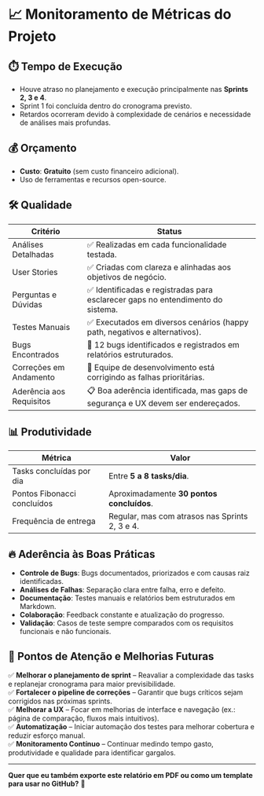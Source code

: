 # 📈 Monitoramento de Métricas do Projeto

## ⏱️ Tempo de Execução

- Houve atraso no planejamento e execução principalmente nas **Sprints 2, 3 e 4**.
- Sprint 1 foi concluída dentro do cronograma previsto.
- Retardos ocorreram devido à complexidade de cenários e necessidade de análises mais profundas.

## 💰 Orçamento

- **Custo**: **Gratuito** (sem custo financeiro adicional).
- Uso de ferramentas e recursos open-source.

## 🛠️ Qualidade

| Critério                     | Status                                                                              |
|------------------------------|-------------------------------------------------------------------------------------|
| Análises Detalhadas          | ✅ Realizadas em cada funcionalidade testada.                                        |
| User Stories                 | ✅ Criadas com clareza e alinhadas aos objetivos de negócio.                          |
| Perguntas e Dúvidas          | ✅ Identificadas e registradas para esclarecer gaps no entendimento do sistema.      |
| Testes Manuais               | ✅ Executados em diversos cenários (happy path, negativos e alternativos).           |
| Bugs Encontrados             | 🐞 12 bugs identificados e registrados em relatórios estruturados.                   |
| Correções em Andamento       | 🔧 Equipe de desenvolvimento está corrigindo as falhas prioritárias.                 |
| Aderência aos Requisitos     | 📋 Boa aderência identificada, mas gaps de segurança e UX devem ser endereçados.     |

## 📊 Produtividade

| Métrica                     | Valor                                            |
|-----------------------------|---------------------------------------------------|
| Tasks concluídas por dia    | Entre **5 a 8 tasks/dia**.                        |
| Pontos Fibonacci concluídos | Aproximadamente **30 pontos concluídos**.         |
| Frequência de entrega       | Regular, mas com atrasos nas Sprints 2, 3 e 4.   |

## 🔥 Aderência às Boas Práticas

- **Controle de Bugs**: Bugs documentados, priorizados e com causas raiz identificadas.
- **Análises de Falhas**: Separação clara entre falha, erro e defeito.
- **Documentação**: Testes manuais e relatórios bem estruturados em Markdown.
- **Colaboração**: Feedback constante e atualização do progresso.
- **Validação**: Casos de teste sempre comparados com os requisitos funcionais e não funcionais.

## 📌 Pontos de Atenção e Melhorias Futuras

✅ **Melhorar o planejamento de sprint** – Reavaliar a complexidade das tasks e replanejar cronograma para maior previsibilidade.  
✅ **Fortalecer o pipeline de correções** – Garantir que bugs críticos sejam corrigidos nas próximas sprints.  
✅ **Melhorar a UX** – Focar em melhorias de interface e navegação (ex.: página de comparação, fluxos mais intuitivos).  
✅ **Automatização** – Iniciar automação dos testes para melhorar cobertura e reduzir esforço manual.  
✅ **Monitoramento Contínuo** – Continuar medindo tempo gasto, produtividade e qualidade para identificar gargalos.

---

**Quer que eu também exporte este relatório em PDF ou como um template para usar no GitHub?** 🚀

